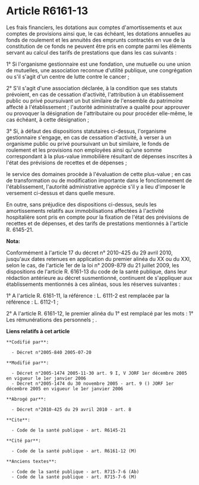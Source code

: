 # Article R6161-13

Les frais financiers, les dotations aux comptes d'amortissements et aux comptes de provisions ainsi que, le cas échéant, les
dotations annuelles au fonds de roulement et les annuités des emprunts contractés en vue de la constitution de ce fonds ne
peuvent être pris en compte parmi les éléments servant au calcul des tarifs de prestations que dans les cas suivants :

1° Si l'organisme gestionnaire est une fondation, une mutuelle ou une union de mutuelles, une association reconnue d'utilité
publique, une congrégation ou s'il s'agit d'un centre de lutte contre le cancer ;

2° S'il s'agit d'une association déclarée, à la condition que ses statuts prévoient, en cas de cessation d'activité,
l'attribution à un établissement public ou privé poursuivant un but similaire de l'ensemble du patrimoine affecté à
l'établissement ; l'autorité administrative a qualité pour approuver ou provoquer la désignation de l'attributaire ou pour
procéder elle-même, le cas échéant, à cette désignation ;

3° Si, à défaut des dispositions statutaires ci-dessus, l'organisme gestionnaire s'engage, en cas de cessation d'activité, à
verser à un organisme public ou privé poursuivant un but similaire, le fonds de roulement et les provisions non employées
ainsi qu'une somme correspondant à la plus-value immobilière résultant de dépenses inscrites à l'état des prévisions de
recettes et de dépenses ;

le service des domaines procède à l'évaluation de cette plus-value ; en cas de transformation ou de modification importante
dans le fonctionnement de l'établissement, l'autorité administrative apprécie s'il y a lieu d'imposer le versement ci-dessus
et dans quelle mesure.

En outre, sans préjudice des dispositions ci-dessus, seuls les amortissements relatifs aux immobilisations affectées à
l'activité hospitalière sont pris en compte pour la fixation de l'état des prévisions de recettes et de dépenses, et des
tarifs de prestations mentionnés à l'article R. 6145-21.

**Nota:**

Conformément à l'article 17 du décret n° 2010-425 du 29 avril 2010, jusqu'aux dates retenues en application du premier alinéa
du XX ou du XXI, selon le cas, de l'article 1er de la loi n° 2009-879 du 21 juillet 2009, les dispositions de l'article R.
6161-13 du code de la santé publique, dans leur rédaction antérieure au décret susmentionné, continuent de s'appliquer aux
établissements mentionnés à ces alinéas, sous les réserves suivantes : 

1° A l'article R. 6161-11, la référence :  L. 6111-2  est remplacée par la référence :  L. 6112-1  ; 

2° A l'article R. 6161-12, le premier alinéa du 1° est remplacé par les mots :  1° Les rémunérations des personnels ; .

**Liens relatifs à cet article**

	**Codifié par**:

	  - Décret n°2005-840 2005-07-20

	**Modifié par**:

	  - Décret n°2005-1474 2005-11-30 art. 9 I, V JORF 1er décembre 2005 en vigueur le 1er janvier 2006
	  - Décret n°2005-1474 du 30 novembre 2005 - art. 9 () JORF 1er décembre 2005 en vigueur le 1er janvier 2006

	**Abrogé par**:

	  - Décret n°2010-425 du 29 avril 2010 - art. 8

	**Cite**:

	  - Code de la santé publique - art. R6145-21

	**Cité par**:

	  - Code de la santé publique - art. R6161-12 (M)

	**Anciens textes**:

	  - Code de la santé publique - art. R715-7-6 (Ab)
	  - Code de la santé publique - art. R715-7-6 (M)
